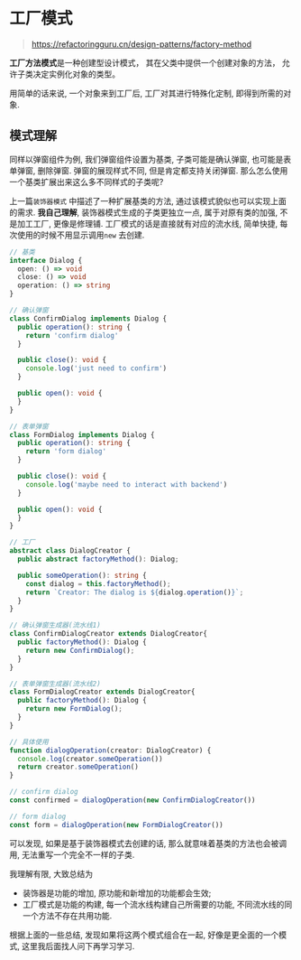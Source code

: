 # 工厂模式

> https://refactoringguru.cn/design-patterns/factory-method

**工厂方法模式**是一种创建型设计模式， 其在父类中提供一个创建对象的方法， 允许子类决定实例化对象的类型。

用简单的话来说, 一个对象来到工厂后, 工厂对其进行特殊化定制, 即得到所需的对象.



## 模式理解

同样以弹窗组件为例, 我们弹窗组件设置为基类, 子类可能是确认弹窗, 也可能是表单弹窗, 删除弹窗. 弹窗的展现样式不同, 但是肯定都支持关闭弹窗. 那么怎么使用一个基类扩展出来这么多不同样式的子类呢?

上一篇`装饰器模式` 中描述了一种扩展基类的方法, 通过该模式貌似也可以实现上面的需求. **我自己理解**, 装饰器模式生成的子类更独立一点, 属于对原有类的加强, 不是加工工厂, 更像是修理铺. 工厂模式的话是直接就有对应的流水线, 简单快捷, 每次使用的时候不用显示调用`new` 去创建.



```typescript
// 基类
interface Dialog {
  open: () => void
  close: () => void
  operation: () => string
}

// 确认弹窗
class ConfirmDialog implements Dialog {
  public operation(): string {
    return 'confirm dialog'
  }

  public close(): void {
    console.log('just need to confirm')
  }

  public open(): void {
  }
}

// 表单弹窗
class FormDialog implements Dialog {
  public operation(): string {
    return 'form dialog'
  }

  public close(): void {
    console.log('maybe need to interact with backend')
  }

  public open(): void {
  }
}

// 工厂
abstract class DialogCreator {
  public abstract factoryMethod(): Dialog;

  public someOperation(): string {
    const dialog = this.factoryMethod();
    return `Creator: The dialog is ${dialog.operation()}`;
  }
}

// 确认弹窗生成器(流水线1)
class ConfirmDialogCreator extends DialogCreator{
  public factoryMethod(): Dialog {
    return new ConfirmDialog();
  }
}

// 表单弹窗生成器(流水线2)
class FormDialogCreator extends DialogCreator{
  public factoryMethod(): Dialog {
    return new FormDialog();
  }
}

// 具体使用
function dialogOperation(creator: DialogCreator) {
  console.log(creator.someOperation())
  return creator.someOperation()
}

// confirm dialog
const confirmed = dialogOperation(new ConfirmDialogCreator())

// form dialog
const form = dialogOperation(new FormDialogCreator())
```

可以发现, 如果是基于装饰器模式去创建的话, 那么就意味着基类的方法也会被调用, 无法重写一个完全不一样的子类.

我理解有限, 大致总结为

- 装饰器是功能的增加, 原功能和新增加的功能都会生效;
- 工厂模式是功能的构建, 每一个流水线构建自己所需要的功能, 不同流水线的同一个方法不存在共用功能.



根据上面的一些总结, 发现如果将这两个模式组合在一起, 好像是更全面的一个模式, 这里我后面找人问下再学习学习.



